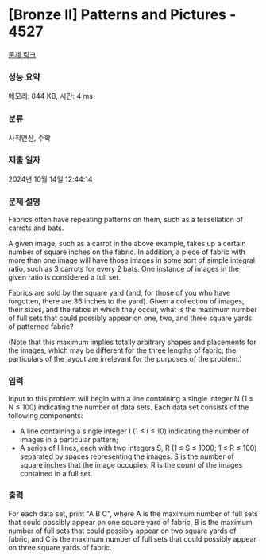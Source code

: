 # [Bronze II] Patterns and Pictures - 4527 

[문제 링크](https://www.acmicpc.net/problem/4527) 

### 성능 요약

메모리: 844 KB, 시간: 4 ms

### 분류

사칙연산, 수학

### 제출 일자

2024년 10월 14일 12:44:14

### 문제 설명

<p>Fabrics often have repeating patterns on them, such as a tessellation of carrots and bats.</p>

<p>A given image, such as a carrot in the above example, takes up a certain number of square inches on the fabric. In addition, a piece of fabric with more than one image will have those images in some sort of simple integral ratio, such as 3 carrots for every 2 bats. One instance of images in the given ratio is considered a full set.</p>

<p>Fabrics are sold by the square yard (and, for those of you who have forgotten, there are 36 inches to the yard). Given a collection of images, their sizes, and the ratios in which they occur, what is the maximum number of full sets that could possibly appear on one, two, and three square yards of patterned fabric?</p>

<p>(Note that this maximum implies totally arbitrary shapes and placements for the images, which may be different for the three lengths of fabric; the particulars of the layout are irrelevant for the purposes of the problem.)</p>

### 입력 

 <p>Input to this problem will begin with a line containing a single integer N (1 ≤ N ≤ 100) indicating the number of data sets. Each data set consists of the following components:</p>

<ul>
	<li>A line containing a single integer I (1 ≤ I ≤ 10) indicating the number of images in a particular pattern;</li>
	<li>A series of I lines, each with two integers S, R (1 ≤ S ≤ 1000; 1 ≤ R ≤ 100) separated by spaces representing the images. S is the number of square inches that the image occupies; R is the count of the images contained in a full set.</li>
</ul>

### 출력 

 <p>For each data set, print "A B C", where A is the maximum number of full sets that could possibly appear on one square yard of fabric, B is the maximum number of full sets that could possibly appear on two square yards of fabric, and C is the maximum number of full sets that could possibly appear on three square yards of fabric.</p>

